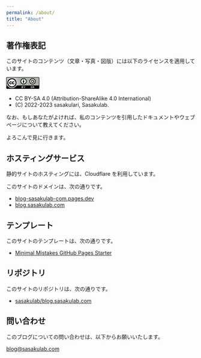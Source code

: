 ```yaml
---
permalink: /about/
title: "About"
---
```


## 著作権表記

このサイトのコンテンツ（文章・写真・図版）には以下のライセンスを適用しています。

<img src="/assets/images/CC_BY-SA_Logo.png">

- CC BY-SA 4.0 (Attribution-ShareAlike 4.0 International)
- (C) 2022-2023 sasakulari, Sasakulab.

なお、もしあなたがよければ、私のコンテンツを引用したドキュメントやウェブページについて教えてください。

よろこんで見に行きます。

## ホスティングサービス

静的サイトのホスティングには、Cloudflare を利用しています。

このサイトのドメインは、次の通りです。

- [blog-sasakulab-com.pages.dev](blog-sasakulab-com.pages.dev)
- [blog.sasakulab.com](blog.sasakulab.com)

## テンプレート

このサイトのテンプレートは、次の通りです。

- [Minimal Mistakes GitHub Pages Starter](https://github.com/mmistakes/mm-github-pages-starter)

## リポジトリ

このサイトのリポジトリは、次の通りです。

- [sasakulab/blog.sasakulab.com](https://github.com/sasakulab/blog.sasakulab.com)

## 問い合わせ

このブログについての問い合わせは、以下からお願いいたします。

[blog@sasakulab.com](mailto:blog@sasakulab.com)
